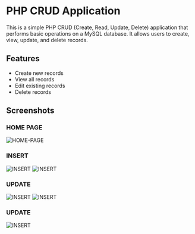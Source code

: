 # PHP CRUD Application

This is a simple PHP CRUD (Create, Read, Update, Delete) application that performs basic operations on a MySQL database. It allows users to create, view, update, and delete records.

## Features

- Create new records
- View all records
- Edit existing records
- Delete records

## Screenshots

### HOME PAGE
![HOME-PAGE]([https://github.com/RasanjaliHerath/PHP_CRUD-Application/Login.png](https://github.com/RasanjaliHerath/PHP_CRUD-Application/blob/main/Login.PNG?raw=true))

### INSERT
![INSERT](images/2.png)
![INSERT](images/login.png)

### UPDATE
![INSERT](images/update1.png)
![INSERT](images/updated.png)

### UPDATE
![INSERT](images/delete.png)

